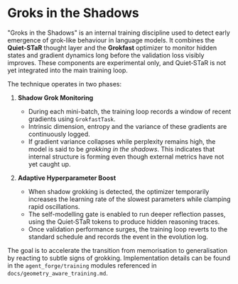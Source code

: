 # Groks in the Shadows

"Groks in the Shadows" is an internal training discipline used to detect early
emergence of grok-like behaviour in language models. It combines the
**Quiet‑STaR** thought layer and the **Grokfast** optimizer to monitor hidden
states and gradient dynamics long before the validation loss visibly improves.
These components are experimental only, and Quiet‑STaR is not yet integrated into the main training loop.

The technique operates in two phases:

1. **Shadow Grok Monitoring**
   - During each mini-batch, the training loop records a window of recent
gradients using `GrokfastTask`.
   - Intrinsic dimension, entropy and the variance of these gradients are
continuously logged.
   - If gradient variance collapses while perplexity remains high, the model is
said to be *grokking in the shadows*. This indicates that internal structure is
forming even though external metrics have not yet caught up.

2. **Adaptive Hyperparameter Boost**
   - When shadow grokking is detected, the optimizer temporarily increases the
learning rate of the slowest parameters while clamping rapid oscillations.
   - The self-modelling gate is enabled to run deeper reflection passes, using
the Quiet‑STaR tokens to produce hidden reasoning traces.
   - Once validation performance surges, the training loop reverts to the
standard schedule and records the event in the evolution log.

The goal is to accelerate the transition from memorisation to generalisation by
reacting to subtle signs of grokking. Implementation details can be found in the
`agent_forge/training` modules referenced in `docs/geometry_aware_training.md`.
